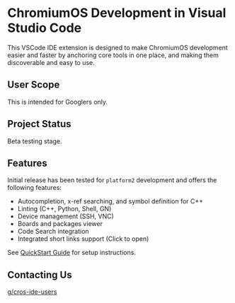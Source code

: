 # ChromiumOS Development in Visual Studio Code

This VSCode IDE extension is designed to make ChromiumOS development easier and faster by anchoring core tools in one place, and making them discoverable and easy to use.

## User Scope

This is intended for Googlers only.

## Project Status

Beta testing stage.

## Features

Initial release has been tested for `platform2` development and offers the following features:

- Autocompletion, x-ref searching, and symbol definition for C++
- Linting (C++, Python, Shell, GN)
- Device management (SSH, VNC)
- Boards and packages viewer
- Code Search integration
- Integrated short links support (Click to open)

See [QuickStart Guide] for setup instructions.

[quickstart guide]: https://chromium.googlesource.com/chromiumos/chromite/+/HEAD/ide_tooling/docs/quickstart.md

## Contacting Us

[g/cros-ide-users](http://g/cros-ide-users)
